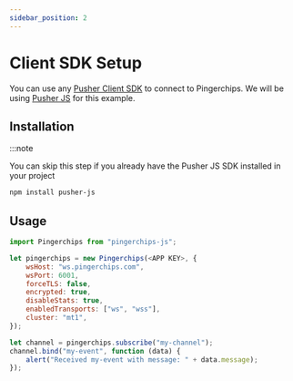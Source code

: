 ```yaml
---
sidebar_position: 2
---
```


# Client SDK Setup

You can use any [Pusher Client SDK](https://pusher.com/docs/channels/channels_libraries/libraries/) to connect to Pingerchips.
We will be using [Pusher JS](https://github.com/pusher/pusher-js?_gl=1*wjq8zd*_gcl_au*MTY2MTcxMTY3NC4xNjk1NzU0NTUz) for this example.

## Installation

:::note

You can skip this step if you already have the Pusher JS SDK installed in your project

```bash
npm install pusher-js
```

## Usage

```js
import Pingerchips from "pingerchips-js";

let pingerchips = new Pingerchips(<APP KEY>, {
    wsHost: "ws.pingerchips.com",
    wsPort: 6001,
    forceTLS: false,
    encrypted: true,
    disableStats: true,
    enabledTransports: ["ws", "wss"],
    cluster: "mt1",
});

let channel = pingerchips.subscribe("my-channel");
channel.bind("my-event", function (data) {
    alert("Received my-event with message: " + data.message);
});
```
